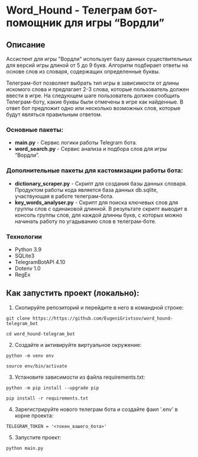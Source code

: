 # Word_Hound - Телеграм бот-помощник для игры “Вордли”

## Описание
Ассистент для игры "Вордли" использует базу данных существительных для версий игры длиной от 5 до 9 букв. Алгоритм подбирает ответы на основе слов из словаря, содержащих определенные буквы.

Телеграм-бот позволяет выбрать тип игры в зависимости от длины искомого слова и предлагает 2-3 слова, которые пользователь должен ввести в игре. На следующем шаге пользователь должен сообщить Телеграм-боту, какие буквы были отмечены в игре как найденные. В ответ бот предложит одно или несколько возможных слов, которые будут являться правильным ответом.

### Основные пакеты:
- **main.py** - Сервис логики работы Telegram бота.
- **word_search.py** - Сервис анализа и подбора слов для игры “Вордли”.

### Дополнительные пакеты для кастомизации работы бота:
- **dictionary_scraper.py** - Скрипт для создания базы данных словаря. Продуктом работы кода является база данных db.sqlite, участвующая в работе телеграм-бота.
- **key_words_analyser.py** - Скрипт для поиска ключевых слов для группы слов с одинаковой длинной. В результате скрипт выводит в консоль группы слов, для каждой длинны букв,
с которых можно начинать работу по угадыванию слов в телеграм-боте.


### Технологии
- Python 3.9
- SQLite3
- TelegramBotAPI 4.10
- Dotenv 1.0
- RegEx

## Как запустить проект (локально):

1. Скопируйте репозиторий и перейдите в него в командной строке:

```
git clone https://https://github.com/EugeniGrivtsov/word_hound-telegram_bot
```

```
cd word_hound-telegram_bot
```

2. Создайте и активируйте виртуальное окружение:

```
python -m venv env
```

```
source env/bin/activate
```

3. Установите зависимости из файла requirements.txt:

```
python -m pip install --upgrade pip
```

```
pip install -r requirements.txt
```

4. Зарегистрируйте нового телеграм бота и создайте фаил '.env' в корне проекта:

```
TELEGRAM_TOKEN = '<токен_вашего_бота>'
```

5. Запустите проект:

```
python main.py
```
